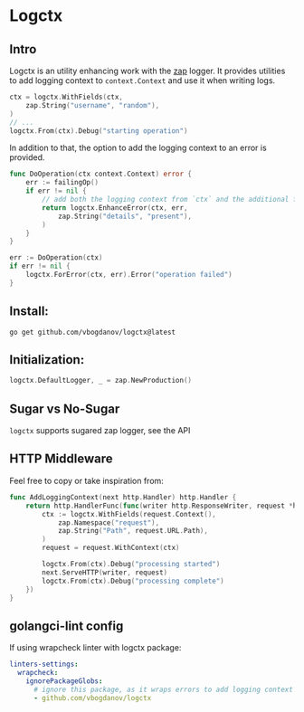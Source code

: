 # Logctx

## Intro

Logctx is an utility enhancing work with the [zap](https://github.com/uber-go/zap) logger. It provides utilities to add
logging context to `context.Context` and use it when writing logs. 

```go
ctx = logctx.WithFields(ctx,
	zap.String("username", "random"),
)
// ...
logctx.From(ctx).Debug("starting operation")
```

In addition to that, the option to add the logging context to an error is provided. 
```go
func DoOperation(ctx context.Context) error {
    err := failingOp()
    if err != nil {
        // add both the logging context from `ctx` and the additional fields
        return logctx.EnhanceError(ctx, err,
			zap.String("details", "present"), 
        )
    }
}
```

```go
err := DoOperation(ctx)
if err != nil {
    logctx.ForError(ctx, err).Error("operation failed")
}
```

## Install:
```
go get github.com/vbogdanov/logctx@latest
```

## Initialization:
```go
logctx.DefaultLogger, _ = zap.NewProduction()
```

## Sugar vs No-Sugar

`logctx` supports sugared zap logger, see the API

## HTTP Middleware

Feel free to copy or take inspiration from:
```go
func AddLoggingContext(next http.Handler) http.Handler {
	return http.HandlerFunc(func(writer http.ResponseWriter, request *http.Request) {
		ctx := logctx.WithFields(request.Context(),
			zap.Namespace("request"),
			zap.String("Path", request.URL.Path),
		)
		request = request.WithContext(ctx)

		logctx.From(ctx).Debug("processing started")
		next.ServeHTTP(writer, request)
		logctx.From(ctx).Debug("processing complete")
	})
}
```

## golangci-lint config

If using wrapcheck linter with logctx package:

```yaml
linters-settings:
  wrapcheck:
    ignorePackageGlobs:
      # ignore this package, as it wraps errors to add logging context
      - github.com/vbogdanov/logctx

```
